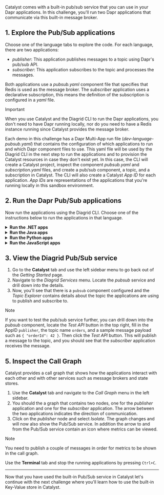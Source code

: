Catalyst comes with a built-in pub/sub service that you can use in your Dapr applications. In this challenge, you'll run two Dapr applications that communicate via this built-in message broker.

## 1. Explore the Pub/Sub applications

Choose one of the language tabs to explore the code. For each language, there are two applications:

- *publisher*: This application publishes messages to a topic using Dapr's pub/sub API.
- *subscriber*: This application subscribes to the topic and processes the messages. 

Both applications use a *pubsub.yaml* component file that specifies that Redis is used as the message broker. The *subscriber* application uses a declarative subscription, this means the definition of the subscription is configured in a *yaml* file.

> [!IMPORTANT]
> When you use Catalyst and the Diagrid CLI to run the Dapr applications, you don't need to have Dapr running locally, nor do you need to have a Redis instance running since Catalyst provides the message broker.

Each demo in this challenge has a Dapr Multi-App run file (*dev-language-pubsub.yaml*) that contains the configuration of which applications to run and which Dapr component files to use. This yaml file will be used by the Diagrid CLI in the next step to run the applications and to provision the Catalyst resources in case they don't exist yet. In this case, the CLI will create a Catalyst project, inspect the component *pubsub.yaml* and *subscription.yaml* files, and create a pub/sub component, a topic, and a subscription in Catalyst. The CLI will also create a Catalyst *App ID* for each application. *App IDs* are representations of the applications that you're running locally in this sandbox environment.

## 2. Run the Dapr Pub/Sub applications

Now run the applications using the Diagrid CLI. Choose one of the instructions below to run the applications in that language.

<details>
   <summary><b>Run the .NET apps</b></summary>

1. Use the **Terminal** tab and run the following command to navigate to the .NET apps:

   ```bash,run
   cd csharp
   ```

2. Install the dependencies:

   ```bash,run
   dotnet restore publisher/publisher.csproj
   dotnet restore subscriber/subscriber.csproj
   ```

3. Use the Diagrid CLI to run the applications using the Multi-App Run file:

   ```bash,run
   diagrid dev run -f dev-csharp-pubsub.yaml --project catalyst-demo --approve
   ```

   Now the CLI will:

   - Create a Catalyst project named `catalyst-demo`.
   - Create two AppIDs (*publisher* and *subscriber*).
   - Configures the pub/sub component and creates the topic and subscription.

4. You can switch to the **Catalyst** tab to see the application IDs and resources being deployed.
5. Wait until the the two applications are connected to Catalyst.

> [!IMPORTANT]
> You need to wait until the Diagrid CLI has set up a connection with the newly created resources in Catalyst. You should see `Connected App ID "publisher" to ...` and `Connected App ID "subscriber" to ...` in the **Terminal** tab logs before you continue.

6. Use the **curl** tab, and run the following command to make a `POST` request to the `order` endpoint of the `publisher` application:

   ```bash,run
   curl -X POST -H "Content-Type: application/json" -d '{ "orderId": 1 }' http://localhost:5001/order
   ```

   The expected output should contain the ID and a message.

</details>

<details>
   <summary><b>Run the Java apps</b></summary>

1. Use the **Terminal** tab and run the following command to navigate to the Java apps:

   ```bash,run
   cd java
   ```

2. Install the dependencies:

   ```bash,run
   mvn install -f publisher
   mvn install -f subscriber
   ```

3. Use the Diagrid CLI to run the applictions using the Multi-App Run file:

   ```bash,run
   diagrid dev run -f dev-java-pubsub.yaml --project catalyst-demo --approve
   ```

   Now the CLI will:

   - Create a Catalyst project named `catalyst-demo`.
   - Create two AppIDs (*publisher* and *subscriber*).
   - Configures the pub/sub component and creates the topic and subscription.

4. You can switch to the **Catalyst** tab to see the application IDs and resources being deployed.
5. Wait until the the two applications are connected to Catalyst.

> [!IMPORTANT]
> You need to wait until the Diagrid CLI has set up a connection with the newly created resources in Catalyst. You should see `Connected App ID "publisher" to ...` and `Connected App ID "subscriber" to ...` in the **Terminal** tab logs before you continue.

6. Use the **curl** tab, and run the following command to make a `POST` request to the `order` endpoint of the `publisher` application:

   ```bash,run
   curl -X POST -H "Content-Type: application/json" -d '{ "orderId": 1 }' http://localhost:5001/order
   ```

   The expected output should contain the ID and a message.

</details>

<details>
   <summary><b>Run the Python apps</b></summary>

1. Use the **Terminal** tab and run the following command to navigate to the Python apps:

   ```bash,run
   cd python
   ```

2. Create and activate a virtual environment:

   ```bash,run
   uv venv --allow-existing
   source .venv/bin/activate
   ```

3. Install the dependencies:

   ```bash,run
   uv pip install -r publisher/requirements.txt
   uv pip install -r subscriber/requirements.txt
   ```

4. Use the Diagrid CLI to run the applications using the Multi-App Run file:

   ```bash,run
   diagrid dev run -f dev-python-pubsub.yaml --project catalyst-demo --approve
   ```

   Now the CLI will:

   - Create a Catalyst project named `catalyst-demo`.
   - Create two AppIDs (*publisher* and *subscriber*).
   - Configures the pub/sub component and creates the topic and subscription.

5. You can switch to the **Catalyst** tab to see the application IDs and resources being deployed.
6. Wait until the the two applications are connected to Catalyst.

> [!IMPORTANT]
> You need to wait until the Diagrid CLI has set up a connection with the newly created resources in Catalyst. You should see `Connected App ID "publisher" to ...` and `Connected App ID "subscriber" to ...` in the **Terminal** tab logs before you continue.

7. Use the **curl** tab, and run the following command to make a `POST` request to the `order` endpoint of the `publisher` application:

   ```bash,run
   curl -X POST -H "Content-Type: application/json" -d '{ "orderId": 1 }' http://localhost:5001/order
   ```

   The expected output should contain the ID and a message.

</details>

<details>
   <summary><b>Run the JavaScript apps</b></summary>

1. Use the **Terminal** tab and run the following command to navigate to the JavaScript apps:

   ```bash,run
   cd javascript
   ```

2. Install the dependencies:

   ```bash,run
   npm install publisher
   npm install subscriber
   ```

3. Use the Diagrid CLI to run the applications using the Multi-App Run file:

   ```bash,run
   diagrid dev run -f dev-js-pubsub.yaml --project catalyst-demo --approve
   ```

   Now the CLI will:

   - Create a Catalyst project named `catalyst-demo`.
   - Create two AppIDs (*publisher* and *subscriber*).
   - Configures the pub/sub component and creates the topic and subscription.

3. You can switch to the **Catalyst** tab to see the application IDs and resources being deployed.
4. Wait until the the two applications are connected to Catalyst.

> [!IMPORTANT]
> You need to wait until the Diagrid CLI has set up a connection with the newly created resources in Catalyst. You should see `Connected App ID "publisher" to ...` and `Connected App ID "subscriber" to ...` in the **Terminal** tab logs before you continue.

5. Use the **curl** tab, and run the following command to make a `POST` request to the `order` endpoint of the `publisher` application:

   ```bash,run
   curl -X POST -H "Content-Type: application/json" -d '{ "orderId": 1 }' http://localhost:5001/order
   ```

   The expected output should contain the ID and a message.

</details>

## 3. View the Diagrid Pub/Sub service

1. Go to the **Catalyst** tab and use the left sidebar menu to go back out of the *Getting Started* page.
2. Navigate to the *Diagrid Services* menu. Locate the *pubsub* service and drill down into the details.
3. Now, you'll see that there is a `pubsub` component configured and the *Topic Explorer* contains details about the topic the applications are using to publish and subscribe to.

> [!NOTE]
> If you want to test the pub/sub service further, you can drill down into the *pubsub* component, locate the *Test API* button in the top right, fill in the AppID `publisher`, the topic name `orders`, and a sample message payload such as `{ "orderId": 42 }`. Then click the *Test API* button. This will publish a message to the topic, and you should see that the *subscriber* application receives the message.

## 5. Inspect the Call Graph

Catalyst provides a call graph that shows how the applications interact with each other and with other services such as message brokers and state stores.

1. Use the **Catalyst** tab and navigate to the *Call Graph* menu in the left sidebar.
2. You should the a graph that contains two nodes, one for the *publisher* application and one for the *subscriber* application. The arrow between the two applications indicates the direction of communication.
3. Click on the *publisher* node and select *Isolate*. The graph changes and will now also show the Pub/Sub service. In addition the arrow to and from the Pub/Sub service contain an icon where metrics can be viewed.

> [!NOTE]
> You need to publish a couple of messages in order for metrics to be shown in the call graph.

Use the **Terminal** tab and stop the running applications by pressing `Ctrl+C`.

---

Now that you have used the built-in Pub/Sub service in Catalyst let's continue with the next challenge where you'll learn how to use the built-in Key-Value store in Catalyst.